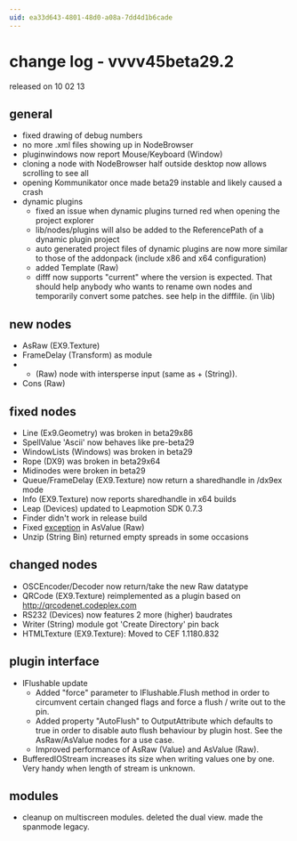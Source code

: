 ```yaml
---
uid: ea33d643-4801-48d0-a08a-7dd4d1b6cade
---
```


# change log - vvvv45beta29.2
released on 10 02 13  

## general
* fixed drawing of debug numbers  
* no more .xml files showing up in NodeBrowser  
* pluginwindows now report Mouse/Keyboard (Window)  
* cloning a node with NodeBrowser half outside desktop now allows scrolling to see all  
* opening Kommunikator once made beta29 instable and likely caused a crash  
* dynamic plugins  
  * fixed an issue when dynamic plugins turned red when opening the project explorer  
  * lib/nodes/plugins will also be added to the ReferencePath of a dynamic plugin project  
  * auto generated project files of dynamic plugins are now more similar to those of the addonpack (include x86 and x64 configuration)  
  * added Template (Raw)  
  * difff now supports "current" where the version is expected. That should help anybody who wants to rename own nodes and temporarily convert some patches. see help in the difffile. (in \lib)  

## new nodes
* AsRaw (EX9.Texture)  
* FrameDelay (Transform) as module  
* + (Raw) node with intersperse input (same as + (String)).  
* Cons (Raw)  

## fixed nodes
* Line (Ex9.Geometry) was broken in beta29x86  
* SpellValue 'Ascii' now behaves like pre-beta29  
* WindowLists (Windows) was broken in beta29  
* Rope (DX9) was broken in beta29x64  
* Midinodes were broken in beta29  
* Queue/FrameDelay (EX9.Texture) now return a sharedhandle in /dx9ex mode  
* Info (EX9.Texture) now reports sharedhandle in x64 builds  
* Leap (Devices) updated to Leapmotion SDK 0.7.3  
* Finder didn't work in release build  
* Fixed [exception](https://vvvv.org/forum-alpha/asvalue-%28raw%29-bug-with-byte) in AsValue (Raw)  
* Unzip (String Bin) returned empty spreads in some occasions  

## changed nodes
* OSCEncoder/Decoder now return/take the new Raw datatype  
* QRCode (EX9.Texture) reimplemented as a plugin based on http://qrcodenet.codeplex.com  
* RS232 (Devices) now features 2 more (higher) baudrates  
* Writer (String) module got 'Create Directory' pin back  
* HTMLTexture (EX9.Texture): Moved to CEF 1.1180.832  

## plugin interface
* IFlushable update  
  * Added "force" parameter to IFlushable.Flush method in order to circumvent certain changed flags and force a flush / write out to the pin.  
  * Added property "AutoFlush" to OutputAttribute which defaults to true in order to disable auto flush behaviour by plugin host. See the AsRaw/AsValue nodes for a use case.  
  * Improved performance of AsRaw (Value) and AsValue (Raw).  
* BufferedIOStream increases its size when writing values one by one. Very handy when length of stream is unknown.  

## modules
  * cleanup on multiscreen modules. deleted the dual view. made the spanmode legacy.  